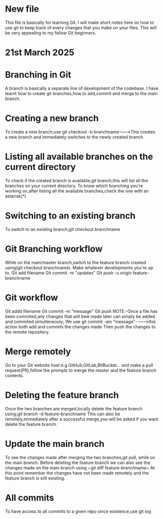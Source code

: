 # New file
This file is basically for learning Git.
I will make short notes here on how to use git to keep track of every changes that you make on your files.
This will be very appealing to my fellow Git beginners.

# 21st March 2025
# Branching in Git
A branch is basically a separate line of development of the codebase.
I have learnt how to create git branches,how to add,commit and merge to the main branch.

# Creating a new branch
To create a new branch;use git checkout -b branchname--->This creates a new branch and immediately 
switches to the newly created branch
# Listing all available branches on the current directory
To check if the created branch is available;git branch,this will list all the branches on your current directory.
To know which branching you're working on,after listing all the available branches,check the one with an asterisk(*)
# Switching to an existing branch
To switch to an existing branch;git checkout branchname
# Git Branching workflow
While on the main/master branch,switch to the feature branch created using(git checkout branchname).
Make whatever developments you're up to.
Git add filename
Git commit -m "updates"
Git push -u origin feature-branchname

# Git workflow
Git addd filename
Git commit -m "message"
Git push
NOTE:-Once a file has been commited,any changes that will bwe made later can simply be added and commited simulteneouly;
We use git commit -am "message"---->this action both add and commits the changes made
Then push the changes to the remote repository. 

# Merge remotely
Go to your Git website host e.g GitHub,GitLab,BitBucket... and make a pull request(PR),follow the prompts to merge 
the master and the feature branch contents.

# Deleting the feature branch
Once the two branches are merged,locally delete the feature branch using;git branch -d feature-branchname
This can also be remotely,immediately after a successful merge,you will be asked if you want delete the feature branch.

# Update the main branch
To see the changes made after merging the two branches,git pull, while on the main branch.
Before deleting the feature branch we can also see the changes made on the main branch using ~git diff feature-branchname~
At this point remember the changes have not been made remotely and the feature branch is still existing.

# All commits
To have access to all commits to a given repo since existence,use git log
